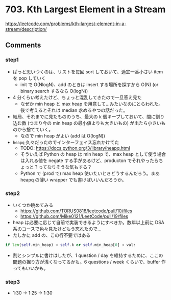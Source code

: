 # 703. Kth Largest Element in a Stream

https://leetcode.com/problems/kth-largest-element-in-a-stream/description/

## Comments

### step1

*   ぱっと思いつくのは、リストを毎回 sort しておいて、適宜一番小さい item を pop していく
    *   init で O(NlogN)、add のときは insert する場所を探すから O(N) (or binary search するなら O(logN))
*   4 分くらい考えたけど、ちょっと混乱してきたので一旦答え見た
    *   なぜか min heap と max heap を用意して…みたいなのにとらわれた。後で考えるとそれは median 求めるやつの話だった。
*   結局、それまでに見たもののうち、最大の k 個キープしておいて、間に割り込む数 (つまり今の min heap の最小値よりも大きいもの) が出たら小さいものから捨てていく。
    *   なので min heap がよい (add は O(logN))
*   `heapq` 久々だったのでインターフェイス忘れかけてた
    *   TODO: https://docs.python.org/3/library/heapq.html
    *   そういえば Python の heap は min heap で、max heap として使う場合は入れる値を negate する手があるけど、producton でそれやったらちょっと？ってなりそうな気もする？
    *   Python で (prod で) max heap 使いたいときどうするんだろう。まあ heapq の薄い wrapper でも書けばいいんだろうか。 


### step2

*   いくつか眺めてみる
    *   https://github.com/TORUS0818/leetcode/pull/10/files
    *   https://github.com/Mike0121/LeetCode/pull/19/files
*   heap は必要に応じて自前で実装できるようにすべきか。数年以上前に DSA 系のコースで色々見たけどもう忘れたので…
*   たしかに add の、この行不要ではある

```python
if len(self.min_heap) < self.k or self.min_heap[0] < val:
```

*   割とシンプルに書けはしたが、1 question / day を維持するために、ここの問題の掘り方が浅くなってるかも。6 questions / week くらいで、buffer 作ってもいいかも。

### step3

*   1:30 -> 1:25 -> 1:30
